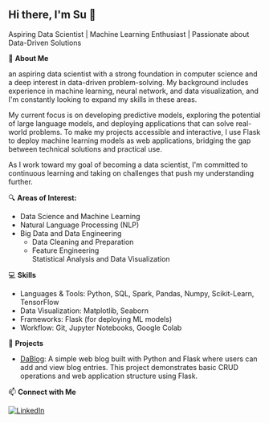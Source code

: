 ## Hi there, I'm Su 👋

<!--
**tmilen/tmilen** is a ✨ _special_ ✨ repository because its `README.md` (this file) appears on your GitHub profile.

Here are some ideas to get you started:

- 🔭 I’m currently working on ...
- 🌱 I’m currently learning ...
- 👯 I’m looking to collaborate on ...
- 🤔 I’m looking for help with ...
- 💬 Ask me about ...
- 📫 How to reach me: ...
- 😄 Pronouns: ...
- ⚡ Fun fact: ...
-->

Aspiring Data Scientist | Machine Learning Enthusiast | Passionate about Data-Driven Solutions

🌟 **About Me**

an aspiring data scientist with a strong foundation in computer science and a deep interest in data-driven problem-solving. My background includes experience in machine learning, neural network, and data visualization, and I'm constantly looking to expand my skills in these areas.

My current focus is on developing predictive models, exploring the potential of large language models, and deploying applications that can solve real-world problems. To make my projects accessible and interactive, I use Flask to deploy machine learning models as web applications, bridging the gap between technical solutions and practical use.

As I work toward my goal of becoming a data scientist, I'm committed to continuous learning and taking on challenges that push my understanding further.

🔍 **Areas of Interest:**
- Data Science and Machine Learning
- Natural Language Processing (NLP)
- Big Data and Data Engineering
     - Data Cleaning and Preparation
     - Feature Engineering    
Statistical Analysis and Data Visualization

💻 **Skills**
- Languages & Tools: Python, SQL, Spark, Pandas, Numpy, Scikit-Learn, TensorFlow
- Data Visualization: Matplotlib, Seaborn
- Frameworks: Flask (for deploying ML models)
- Workflow: Git, Jupyter Notebooks, Google Colab

🚀 **Projects**

- [DaBlog](https://github.com/tmilen/python-web-Dablog): A simple web blog built with Python and Flask where users can add and view blog entries. This project demonstrates basic CRUD operations and web application structure using Flask.

📫 **Connect with Me**

[![LinkedIn](https://img.shields.io/badge/LinkedIn-blue?logo=linkedin&logoColor=white)](https://www.linkedin.com/in/tmilen)
